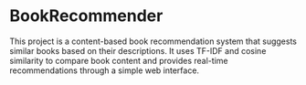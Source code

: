 # BookRecommender
This project is a content-based book recommendation system that suggests similar books based on their descriptions. It uses TF-IDF and cosine similarity to compare book content and provides real-time recommendations through a simple web interface.
